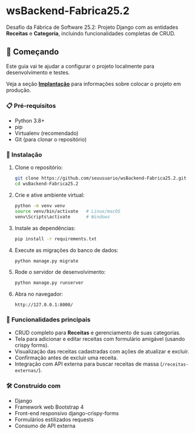 # wsBackend-Fabrica25.2

Desafio da Fábrica de Software 25.2: Projeto Django com as entidades **Receitas** e **Categoria**, incluindo funcionalidades completas de CRUD.

## 🚀 Começando

Este guia vai te ajudar a configurar o projeto localmente para desenvolvimento e testes.

Veja a seção **[Implantação](#-implantação)** para informações sobre colocar o projeto em produção.

### 📋 Pré-requisitos

- Python 3.8+  
- pip  
- Virtualenv (recomendado)  
- Git (para clonar o repositório)  

### 🔧 Instalação

1. Clone o repositório:
    ```bash
    git clone https://github.com/seuusuario/wsBackend-Fabrica25.2.git
    cd wsBackend-Fabrica25.2
    ```

2. Crie e ative ambiente virtual:
    ```bash
    python -m venv venv
    source venv/bin/activate   # Linux/macOS
    venv\Scripts\activate      # Windows
    ```

3. Instale as dependências:
    ```bash
    pip install -r requirements.txt
    ```

4. Execute as migrações do banco de dados:
    ```bash
    python manage.py migrate
    ```

6. Rode o servidor de desenvolvimento:
    ```bash
    python manage.py runserver
    ```

7. Abra no navegador:
    ```
    http://127.0.0.1:8000/
    ```

### 🎉 Funcionalidades principais

- CRUD completo para **Receitas** e gerenciamento de suas categorias.  
- Tela para adicionar e editar receitas com formulário amigável (usando crispy forms).  
- Visualização das receitas cadastradas com ações de atualizar e excluir.  
- Confirmação antes de excluir uma receita.  
- Integração com API externa para buscar receitas de massa (`/receitas-externas/`).


### 🛠️ Construído com
 - Django
 - Framework web
Bootstrap 4
 - Front-end responsivo
django-crispy-forms
 - Formulários estilizados
requests
 - Consumo de API externa
